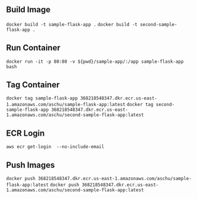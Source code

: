 ## Build Image

```docker build -t sample-flask-app .```
```docker build -t second-sample-flask-app .```

## Run Container

```docker run -it -p 80:80 -v ${pwd}/sample-app/:/app sample-flask-app bash```



## Tag Container

```docker tag sample-flask-app 368218548347.dkr.ecr.us-east-1.amazonaws.com/aschu/sample-flask-app:latest```
```docker tag second-sample-flask-app 368218548347.dkr.ecr.us-east-1.amazonaws.com/aschu/second-sample-flask-app:latest```


## ECR Login

```aws ecr get-login  --no-include-email```


## Push Images
```docker push 368218548347.dkr.ecr.us-east-1.amazonaws.com/aschu/sample-flask-app:latest```
```docker push 368218548347.dkr.ecr.us-east-1.amazonaws.com/aschu/second-sample-flask-app:latest```


